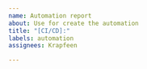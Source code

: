 ```yaml
---
name: Automation report
about: Use for create the automation
title: "[CI/CD]:"
labels: automation
assignees: Krapfeen

---
```



